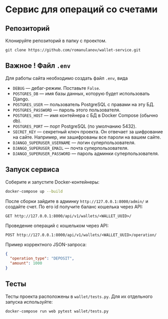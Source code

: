 # Cервис для операций со счетами

## Репозиторий

Клонируйте репозиторий в папку с проектом. 
```bush 
git clone https://github.com/romanulanov/wallet-service.git
```

## Важное ! Файл `.env`
Для работы сайта необходимо создать файл `.env`, вида

- `DEBUG` — дебаг-режим. Поставьте `False`.
- `POSTGRES_DB` — имя базы данных, которую будет использовать Django.
- `POSTGRES_USER` — пользователь PostgreSQL с правами на эту БД.
- `POSTGRES_PASSWORD` — пароль этого пользователя.
- `POSTGRES_HOST` — имя контейнера с БД в Docker Compose (обычно db).
- `POSTGRES_PORT` — порт PostgreSQL (по умолчанию 5432).
- `SECRET_KEY` — секретный ключ проекта. Он отвечает за шифрование на сайте. Например, им зашифрованы все пароли на вашем сайте.
- `DJANGO_SUPERUSER_USERNAME` — логин суперпользователя.
- `DJANGO_SUPERUSER_EMAIL` — почта суперпользователя.
- `DJANGO_SUPERUSER_PASSWORD` — пароль админки суперпользователя.

## Запуск сервиса

Соберите и запустите Docker-контейнеры:
```sh
docker-compose up --build
```
После сборки зайдите в админку `http://127.0.0.1:8000/admin/` и создайте счет. 
По его id получите баланс кошелька через API:
```
GET http://127.0.0.1:8000/api/v1/wallets/<WALLET_UUID>/
```
Проведение операций с кошельком через API: 
```
POST http://127.0.0.1:8000/api/v1/wallets/<WALLET_UUID>/operation/
```
Пример корректного JSON-запроса:
```json
{
  "operation_type": "DEPOSIT",
  "amount": 1000
}
```

## Тесты

Тесты проекта расположены в `wallet/tests.py`. Для их отдельного запуска используйте:

```sh
docker-compose run web pytest wallet/tests.py
```